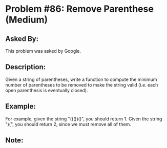 # Problem #86: Remove Parenthese (Medium)

## Asked By:

This problem was asked by Google.

## Description:
 
Given a string of parentheses, write a function to compute the minimum number of parentheses to be removed to make the string valid (i.e. each open parenthesis is eventually closed).

## Example:

For example, given the string "()())()", you should return 1. Given the string ")(", you should return 2, since we must remove all of them.

## Note:

